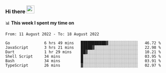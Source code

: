 ### Hi there <a href="https://www.gautamkrishnar.com/"><img src="https://media.giphy.com/media/hvRJCLFzcasrR4ia7z/giphy.gif" width="25px"></a>

📊 **This week I spent my time on**

<!--START_SECTION:waka-->

```text
From: 11 August 2022 - To: 18 August 2022

Go               6 hrs 49 mins   ███████████▓░░░░░░░░░░░░░   46.72 %
JavaScript       3 hrs 21 mins   █████▓░░░░░░░░░░░░░░░░░░░   22.98 %
Dart             1 hr 29 mins    ██▓░░░░░░░░░░░░░░░░░░░░░░   10.21 %
Shell Script     34 mins         █░░░░░░░░░░░░░░░░░░░░░░░░   03.95 %
Bash             34 mins         █░░░░░░░░░░░░░░░░░░░░░░░░   03.91 %
TypeScript       26 mins         ▓░░░░░░░░░░░░░░░░░░░░░░░░   02.97 %
```

<!--END_SECTION:waka-->
